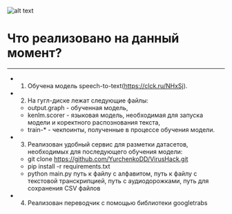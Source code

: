 
![alt text](https://i.ibb.co/YkCTsXy/index.png)

# Что реализовано на данный момент?
____

- 1. Обучена модель speech-to-text(https://clck.ru/NHxSj). 

- 2. На гугл-диске лежат следующие файлы: 

  - output.graph - обученная модель, 
  - kenlm.scorer - языковая модель, необходимая для запуска модели и коректного распознования текста,
  - train-* - чекпоинты, полученные в процессе обучения модели.
  
- 3. Реализован удобный сервис для разметки датасетов, необходимых для последующего обучения модели:

  - git clone https://github.com/YurchenkoDD/VirusHack.git
  - pip install -r requirements.txt
  - python main.py путь к файлу с алфавитом, путь к файлу с текстовой транскрипцией, путь с аудиодорожками, путь для сохранения CSV файлов
  
- 4. Реализован переводчик с помощью библиотеки googletrabs  
  
